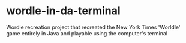 # wordle-in-da-terminal
Wordle recreation project that recreated the New York Times 'Worldle' game entirely in Java and playable using the computer's terminal
